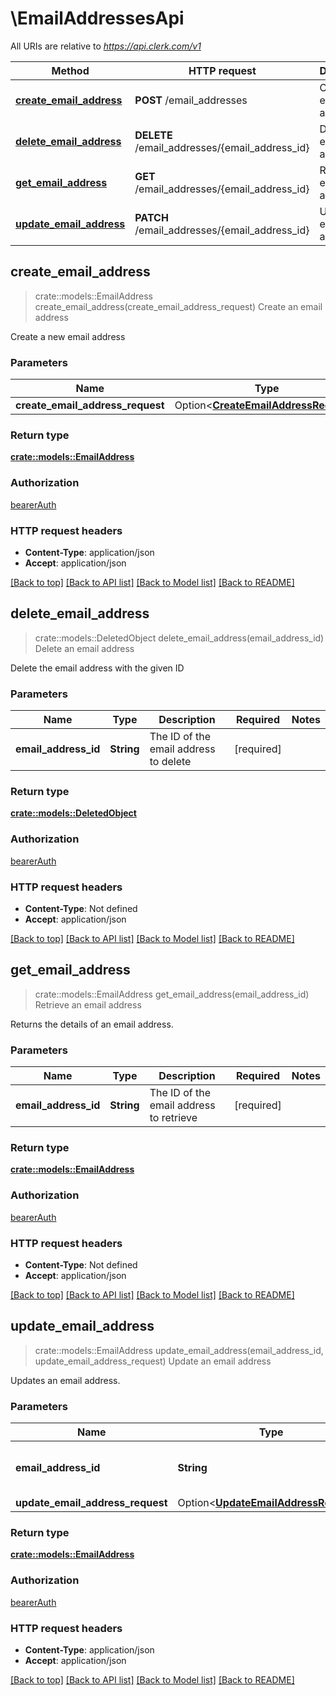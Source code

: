 # \EmailAddressesApi

All URIs are relative to *https://api.clerk.com/v1*

Method | HTTP request | Description
------------- | ------------- | -------------
[**create_email_address**](EmailAddressesApi.md#create_email_address) | **POST** /email_addresses | Create an email address
[**delete_email_address**](EmailAddressesApi.md#delete_email_address) | **DELETE** /email_addresses/{email_address_id} | Delete an email address
[**get_email_address**](EmailAddressesApi.md#get_email_address) | **GET** /email_addresses/{email_address_id} | Retrieve an email address
[**update_email_address**](EmailAddressesApi.md#update_email_address) | **PATCH** /email_addresses/{email_address_id} | Update an email address



## create_email_address

> crate::models::EmailAddress create_email_address(create_email_address_request)
Create an email address

Create a new email address

### Parameters


Name | Type | Description  | Required | Notes
------------- | ------------- | ------------- | ------------- | -------------
**create_email_address_request** | Option<[**CreateEmailAddressRequest**](CreateEmailAddressRequest.md)> |  |  |

### Return type

[**crate::models::EmailAddress**](EmailAddress.md)

### Authorization

[bearerAuth](../README.md#bearerAuth)

### HTTP request headers

- **Content-Type**: application/json
- **Accept**: application/json

[[Back to top]](#) [[Back to API list]](../README.md#documentation-for-api-endpoints) [[Back to Model list]](../README.md#documentation-for-models) [[Back to README]](../README.md)


## delete_email_address

> crate::models::DeletedObject delete_email_address(email_address_id)
Delete an email address

Delete the email address with the given ID

### Parameters


Name | Type | Description  | Required | Notes
------------- | ------------- | ------------- | ------------- | -------------
**email_address_id** | **String** | The ID of the email address to delete | [required] |

### Return type

[**crate::models::DeletedObject**](DeletedObject.md)

### Authorization

[bearerAuth](../README.md#bearerAuth)

### HTTP request headers

- **Content-Type**: Not defined
- **Accept**: application/json

[[Back to top]](#) [[Back to API list]](../README.md#documentation-for-api-endpoints) [[Back to Model list]](../README.md#documentation-for-models) [[Back to README]](../README.md)


## get_email_address

> crate::models::EmailAddress get_email_address(email_address_id)
Retrieve an email address

Returns the details of an email address.

### Parameters


Name | Type | Description  | Required | Notes
------------- | ------------- | ------------- | ------------- | -------------
**email_address_id** | **String** | The ID of the email address to retrieve | [required] |

### Return type

[**crate::models::EmailAddress**](EmailAddress.md)

### Authorization

[bearerAuth](../README.md#bearerAuth)

### HTTP request headers

- **Content-Type**: Not defined
- **Accept**: application/json

[[Back to top]](#) [[Back to API list]](../README.md#documentation-for-api-endpoints) [[Back to Model list]](../README.md#documentation-for-models) [[Back to README]](../README.md)


## update_email_address

> crate::models::EmailAddress update_email_address(email_address_id, update_email_address_request)
Update an email address

Updates an email address.

### Parameters


Name | Type | Description  | Required | Notes
------------- | ------------- | ------------- | ------------- | -------------
**email_address_id** | **String** | The ID of the email address to update | [required] |
**update_email_address_request** | Option<[**UpdateEmailAddressRequest**](UpdateEmailAddressRequest.md)> |  |  |

### Return type

[**crate::models::EmailAddress**](EmailAddress.md)

### Authorization

[bearerAuth](../README.md#bearerAuth)

### HTTP request headers

- **Content-Type**: application/json
- **Accept**: application/json

[[Back to top]](#) [[Back to API list]](../README.md#documentation-for-api-endpoints) [[Back to Model list]](../README.md#documentation-for-models) [[Back to README]](../README.md)

